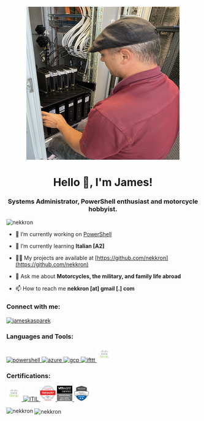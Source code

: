 <p align="center"> <a href="https://www.linkedin.com/in/jameskasparek/" target="_blank" rel="noreferrer"> <img src=".\images\me.jpg" alt="me" width="400" height="400"/> </a> 
<h1 align="center">Hello 👋, I'm James!</h1>
<h3 align="center">Systems Administrator, PowerShell enthusiast and motorcycle hobbyist.</h3>

<p align="left"> <img src="https://komarev.com/ghpvc/?username=nekkron&label=Profile%20views&color=0e75b6&style=flat" alt="nekkron" /> </p>

- 🔭 I’m currently working on [PowerShell](https://github.com/nekkron/PowerShell)

- 🌱 I’m currently learning **Italian [A2]**

- 👨‍💻 My projects are available at [https://github.com/nekkron](https://github.com/nekkron)

- 💬 Ask me about **Motorcycles, the military, and family life abroad**

- 📫 How to reach me **nekkron [at] gmail [.] com**

<h3 align="left">Connect with me:</h3>
<p align="left">
<a href="https://linkedin.com/in/jameskasparek" target="blank"><img align="center" src="https://raw.githubusercontent.com/rahuldkjain/github-profile-readme-generator/master/src/images/icons/Social/linked-in-alt.svg" alt="jameskasparek" height="30" width="40" /></a>
</p>

<h3 align="left">Languages and Tools:</h3>
<p align="left"> 
<a href="https://github.com/PowerShell/PowerShell" target="_blank" rel="noreferrer"> <img src="https://raw.githubusercontent.com/PowerShell/PowerShell/master/assets/ps_black_64.svg" alt="powershell" width="40" height="40"/> </a> <a href="https://azure.microsoft.com/en-us/" target="_blank" rel="noreferrer"> <img src="https://www.vectorlogo.zone/logos/microsoft_azure/microsoft_azure-icon.svg" alt="azure" width="40" height="40"/> </a> <a href="https://cloud.google.com" target="_blank" rel="noreferrer"> <img src="https://www.vectorlogo.zone/logos/google_cloud/google_cloud-icon.svg" alt="gcp" width="40" height="40"/> </a> <a href="https://ifttt.com/" target="_blank" rel="noreferrer"> <img src="https://www.vectorlogo.zone/logos/ifttt/ifttt-ar21.svg" alt="ifttt" width="40" height="40"/> </a> <a href="https://meraki.cisco.com/" target="_blank" rel="noreferrer"> <img src=".\images\Meraki.png" alt="meraki" width="40" height="40"/> </a> 
</p>

<h3 align="left">Certifications:</h3>
<p>
  <a href="https://drive.google.com/file/d/1Ps-uEn_vmz1q12G0SvP2m5hP-f7JxGyI/view?usp=sharing" target="_blank" rel="noreferrer"> <img src="./images/Meraki.png" alt="CMNO" width="40" height="40"/> </a> 
  <a href="https://drive.google.com/file/d/1pnqM5L-6Dvobv50VNZEe4tKIHfSVPerk/view?usp=sharing" target="_blank" rel="noreferrer"> <img src="./badges/ITIL_badge.png" alt="ITIL" width="40" height="40"/> </a> 
  <a href="https://drive.google.com/file/d/1SZzg2Itwe8mBi34NcwH5rhvyD0Hn5rlJ/view?usp=sharing" target="_blank" rel="noreferrer"> <img src="./badges/NetworkPlus Logo Certified.png" alt="net+" width="40" height="40"/> </a> 
  <a href="https://drive.google.com/file/d/1C-S1nBIFOZTA8LeuZghi0xmqdCQYRoqJ/view?usp=sharing" target="_blank" rel="noreferrer"> <img src="./badges/VCP-DCV.png" alt="VCP-DCV" width="40" height="40"/> </a> 
  <a href="https://www.credly.com/earner/earned/share/14aa89fc-73c1-438a-8a96-d50b8ebef497" target="_blank" rel="noreferrer"> <img src=".\badges\microsoft365-security-administrator-associate-600x600.png" alt="M365 Sec" width="40" height="40"/> </a> 
</p>

<p><img align="left" src="https://github-readme-stats.vercel.app/api/top-langs?username=nekkron&show_icons=true&locale=en&layout=compact" alt="nekkron" /></p>

<p>&nbsp;<img align="center" src="https://github-readme-stats.vercel.app/api?username=nekkron&show_icons=true&locale=en" alt="nekkron" /></p>
